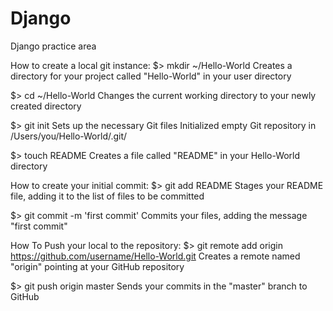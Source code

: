 Django
======

Django practice area

How to create a local git instance:
$> mkdir ~/Hello-World
Creates a directory for your project called "Hello-World" in your user directory

$> cd ~/Hello-World
Changes the current working directory to your newly created directory

$> git init
Sets up the necessary Git files
Initialized empty Git repository in /Users/you/Hello-World/.git/

$> touch README
Creates a file called "README" in your Hello-World directory

How to create your initial commit:
$> git add README
Stages your README file, adding it to the list of files to be committed

$> git commit -m 'first commit'
Commits your files, adding the message "first commit"

How To Push your local to the repository:
$> git remote add origin https://github.com/username/Hello-World.git
Creates a remote named "origin" pointing at your GitHub repository

$> git push origin master
Sends your commits in the "master" branch to GitHub
